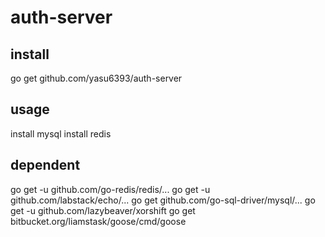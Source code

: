 # auth-server
## install
go get github.com/yasu6393/auth-server

## usage
install mysql
install redis

## dependent
go get -u github.com/go-redis/redis/...
go get -u github.com/labstack/echo/...
go get github.com/go-sql-driver/mysql/...
go get -u github.com/lazybeaver/xorshift
go get bitbucket.org/liamstask/goose/cmd/goose

